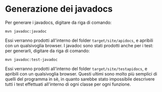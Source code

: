 # Generazione dei javadocs
Per generare i javadocs, digitare da riga di comando:

    mvn javadoc:javadoc

Essi verranno prodotti all'interno del folder `target/site/apidocs`, e apribili con un qualsivoglia browser.
I javadoc sono stati prodotti anche per i test: per generarli, digitare da riga di comando:

    mvn javadoc:test-javadoc

Essi verranno prodotti all'interno del folder `target/site/testapidocs`, e apribili con un qualsivoglia browser.
Questi ultimi sono molto più semplici di quelli del programma in sè, in quanto sarebbe stato impossibile
descrivere tutti i test effettuati all'interno di ogni classe per ogni funzione.